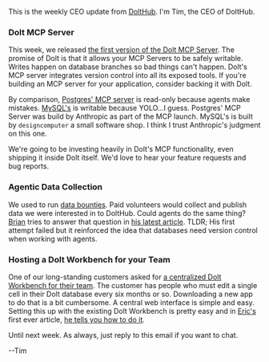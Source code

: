 This is the weekly CEO update from [DoltHub](https://www.dolthub.com/). I'm Tim, the CEO of DoltHub. 



### Dolt MCP Server

This week, we released [the first version of the Dolt MCP Server](https://www.dolthub.com/blog/2025-08-14-announcing-dolt-mcp/). The promise of Dolt is that it allows your MCP Servers to be safely writable. Writes happen on database branches so bad things can't happen. Dolt's MCP server integrates version control into all its exposed tools. If you're building an MCP server for your application, consider backing it with Dolt.

By comparison, [Postgres' MCP server](https://github.com/modelcontextprotocol/servers-archived/tree/main/src/postgres) is read-only because agents make mistakes. [MySQL's](https://github.com/designcomputer/mysql_mcp_server) is writable because YOLO...I guess. Postgres' MCP Server was build by Anthropic as part of the MCP launch. MySQL's is built by `designcomputer` a small software shop. I think I trust Anthropic's judgment on this one.

We're going to be investing heavily in Dolt's MCP functionality, even shipping it inside Dolt itself. We'd love to hear your feature requests and bug reports.

### Agentic Data Collection

We used to run [data bounties](https://www.dolthub.com/blog/2023-09-18-bye-bye-bounties/). Paid volunteers would collect and publish data we were interested in to DoltHub. Could agents do the same thing? [Brian](https://www.dolthub.com/team#brian) tries to answer that question in [his latest article](https://www.dolthub.com/blog/2025-08-11-agentic-data-collection/). TLDR; His first attempt failed but it reinforced the idea that databases need version control when working with agents.

### Hosting a Dolt Workbench for your Team

One of our long-standing customers asked for [a centralized Dolt Workbench for their team](https://www.dolthub.com/blog/2025-08-13-hosting-a-dolt-workbench-for-your-team/). The customer has people who must edit a single cell in their Dolt database every six months or so. Downloading a new app to do that is a bit cumbersome. A central web interface is simple and easy. Setting this up with the existing Dolt Workbench is pretty easy and in [Eric's](https://www.dolthub.com/team#eric) first ever article, [he tells you how to do it](https://www.dolthub.com/blog/2025-08-13-hosting-a-dolt-workbench-for-your-team/).

Until next week. As always, just reply to this email if you want to chat.

--Tim